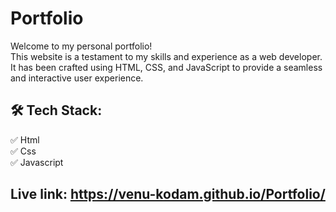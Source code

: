 # Portfolio 
Welcome to my personal portfolio!<br>
This website is a testament to my skills and experience as a web developer. <br>
It has been crafted using HTML, CSS, and JavaScript to provide a seamless and interactive user experience.

## 🛠 Tech Stack: 
✅ Html <br>
✅ Css  <br>
✅ Javascript  <br>
## Live link: https://venu-kodam.github.io/Portfolio/
